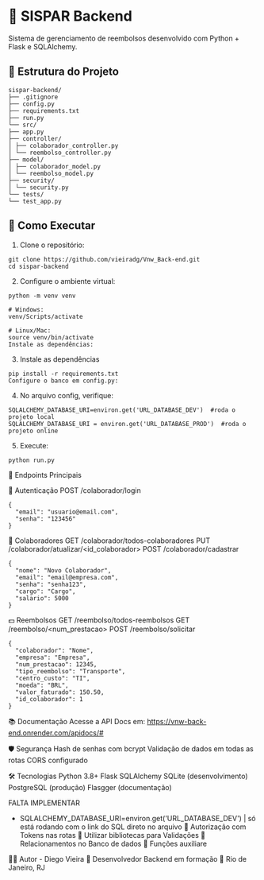 # 💸 SISPAR Backend

Sistema de gerenciamento de reembolsos desenvolvido com Python + Flask e SQLAlchemy.


## 📂 Estrutura do Projeto
```
sispar-backend/
├── .gitignore
├── config.py
├── requirements.txt
├── run.py
└── src/
├── app.py
├── controller/
│ ├── colaborador_controller.py
│ └── reembolso_controller.py
├── model/
│ ├── colaborador_model.py
│ └── reembolso_model.py
├── security/
│ └── security.py
└── tests/
└── test_app.py
```


## 🚀 Como Executar

1. Clone o repositório:
```
git clone https://github.com/vieiradg/Vnw_Back-end.git
cd sispar-backend
```

2. Configure o ambiente virtual:
```
python -m venv venv

# Windows:
venv/Scripts/activate

# Linux/Mac:
source venv/bin/activate
Instale as dependências:
```

3. Instale as dependências
```
pip install -r requirements.txt
Configure o banco em config.py:
```

4. No arquivo config, verifique:
```
SQLALCHEMY_DATABASE_URI=environ.get('URL_DATABASE_DEV')  #roda o projeto local
SQLALCHEMY_DATABASE_URI = environ.get('URL_DATABASE_PROD')  #roda o projeto online
```

5. Execute:
```
python run.py
```

📡 Endpoints Principais

🔐 Autenticação
POST /colaborador/login
```
{
  "email": "usuario@email.com",
  "senha": "123456"
}
```

👤 Colaboradores
GET /colaborador/todos-colaboradores
PUT /colaborador/atualizar/<id_colaborador>
POST /colaborador/cadastrar
```
{
  "nome": "Novo Colaborador",
  "email": "email@empresa.com",
  "senha": "senha123",
  "cargo": "Cargo",
  "salario": 5000
}
```

💵 Reembolsos
GET /reembolso/todos-reembolsos
GET /reembolso/<num_prestacao>
POST /reembolso/solicitar
```
{
  "colaborador": "Nome",
  "empresa": "Empresa",
  "num_prestacao": 12345,
  "tipo_reembolso": "Transporte",
  "centro_custo": "TI",
  "moeda": "BRL",
  "valor_faturado": 150.50,
  "id_colaborador": 1
}
```

📚 Documentação
Acesse a API Docs em:
https://vnw-back-end.onrender.com/apidocs/#

🛡️ Segurança
Hash de senhas com bcrypt
Validação de dados em todas as rotas
CORS configurado

🛠 Tecnologias
Python 3.8+
Flask
SQLAlchemy
SQLite (desenvolvimento)
PostgreSQL (produção)
Flasgger (documentação)

FALTA IMPLEMENTAR 

- SQLALCHEMY_DATABASE_URI=environ.get('URL_DATABASE_DEV') | só está rodando com o link do SQL direto no arquivo
📌 Autorização com Tokens nas rotas
📌 Utilizar bibliotecas para Validações
📌 Relacionamentos no Banco de dados
📌 Funções auxiliare

👨‍💻 Autor - Diego Vieira
💼 Desenvolvedor Backend em formação
📍 Rio de Janeiro, RJ








